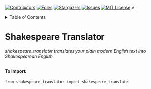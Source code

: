 [![Contributors][contributors-shield]][contributors-url]
[![Forks][forks-shield]][forks-url]
[![Stargazers][stars-shield]][stars-url]
[![Issues][issues-shield]][issues-url]
[![MIT License][license-shield]][license-url]
v

<details>
  <summary>Table of Contents</summary>
  <ol>
    <li>
      <a href="#about" >About The Project</a>
    </li>
     <li>
      <a href="#import" >How to Import</a>
    </li>
  </ol>
</details>


# Shakespeare Translator
###### shakespeare_translator translates your plain modern English text into Shakespearean English.
<div id="about"></div>

#### To import:

```
from shakespeare_translator import shakespeare_translate
```
<div id="import"></div>

[contributors-shield]: https://img.shields.io/github/contributors/Sammygarch/Shakespeare-translator.svg?style=for-the-badge
[contributors-url]: https://github.com/Sammygarch/Shakespeare-translator/graphs/contributors
[forks-shield]: https://img.shields.io/github/forks/Sammygarch/Shakespeare-translator.svg?style=for-the-badge
[forks-url]: https://github.com/Sammygarch/Shakespeare-translator/network/members
[stars-shield]: https://img.shields.io/github/stars/Sammygarch/Shakespeare-translator.svg?style=for-the-badge
[stars-url]: https://github.com/Sammygarch/Shakespeare-translator/stargazers
[issues-shield]: https://img.shields.io/github/issues/Sammygarch/Shakespeare-translator.svg?style=for-the-badge
[issues-url]: https://github.com/Sammygarch/Shakespeare-translator/issues
[license-shield]: https://img.shields.io/github/license/Sammygarch/Shakespeare-translator.svg?style=for-the-badge
[license-url]: https://github.com/Sammygarch/Shakespeare-translator/blob/master/LICENSE.txt
